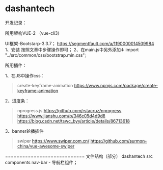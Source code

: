 # dashantech

开发记录：

所用架构VUE-2 （vue-cli3）

UI框架-Bootstarp-3.3.7；
https://segmentfault.com/a/1190000014509984
1、安装
按照文章中步骤操作即可；
2、在main.js中另外添加↓
import "../src/common/css/bootstrap.min.css";

所用插件：

1、在JS中操作css：
> create-keyframe-animation
https://www.npmjs.com/package/create-keyframe-animation

2、进度条：
> nprogress.js
https://github.com/rstacruz/nprogress
https://www.jianshu.com/p/346c05d4d9d8
https://blog.csdn.net/tswc_byy/article/details/86713618

3、banner轮播插件
> swiper
https://www.swiper.com.cn/
https://github.com/surmon-china/vue-awesome-swiper


============================
文件结构（部分）
dashantech
  src
    components
      nav-bar - 导航栏组件；

